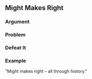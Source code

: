 ## Might Makes Right

### Argument

### Problem

### Defeat It

### Example

"Might makes right – all through history."